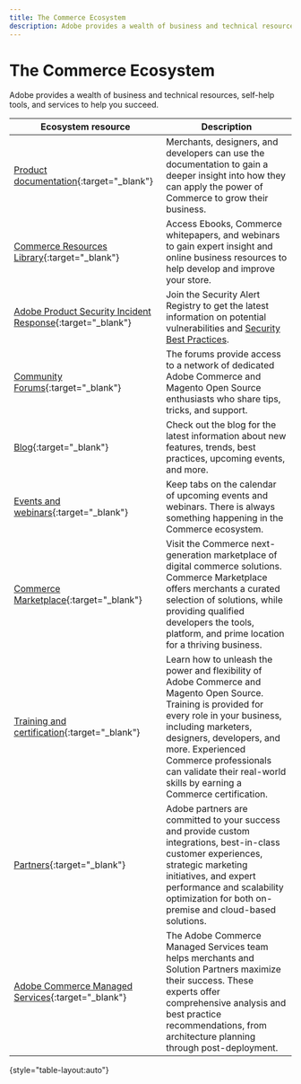 ```yaml
---
title: The Commerce Ecosystem
description: Adobe provides a wealth of business and technical resources, self-help tools, and services to help merchants succeed.
---
```

# The Commerce Ecosystem

Adobe provides a wealth of business and technical resources, self-help tools, and services to help you succeed.

| Ecosystem resource | Description |
| ------------------ | ----------- |
[Product documentation][1]{:target="_blank"}|Merchants, designers, and developers can use the documentation to gain a deeper insight into how they can apply the power of Commerce to grow their business.|
[Commerce Resources Library][3]{:target="_blank"}|Access Ebooks, Commerce whitepapers, and webinars to gain expert insight and online business resources to help develop and improve your store.|
[Adobe Product Security Incident Response][4]{:target="_blank"}|Join the Security Alert Registry to get the latest information on potential vulnerabilities and [Security Best Practices][5].
[Community Forums][6]{:target="_blank"}|The forums provide access to a network of dedicated Adobe Commerce and Magento Open Source enthusiasts who share tips, tricks, and support.
[Blog][7]{:target="_blank"}|Check out the blog for the latest information about new features, trends, best practices, upcoming events, and more.|
[Events and webinars][8]{:target="_blank"}|Keep tabs on the calendar of upcoming events and webinars. There is always something happening in the Commerce ecosystem.|
[Commerce Marketplace][9]{:target="_blank"}|Visit the Commerce next-generation marketplace of digital commerce solutions. Commerce Marketplace offers merchants a curated selection of solutions, while providing qualified developers the tools, platform, and prime location for a thriving business.|
[Training and certification][10]{:target="_blank"}|Learn how to unleash the power and flexibility of Adobe Commerce and Magento Open Source. Training is provided for every role in your business, including marketers, designers, developers, and more. Experienced Commerce professionals can validate their real-world skills by earning a Commerce certification.|
[Partners][12]{:target="_blank"}|Adobe partners are committed to your success and provide custom integrations, best-in-class customer experiences, strategic marketing initiatives, and expert performance and scalability optimization for both on-premise and cloud-based solutions.|
[Adobe Commerce Managed Services][13]{:target="_blank"}|The Adobe Commerce Managed Services team helps merchants and Solution Partners maximize their success. These experts offer comprehensive analysis and best practice recommendations, from architecture planning through post-deployment.|

{style="table-layout:auto"}

[1]: https://experienceleague.adobe.com/docs/commerce.html
[3]: https://business.adobe.com/resources/main.html?Products+%26+Services=Commerce%252CCommerce%2520Cloud
[4]: https://helpx.adobe.com/security.html
[5]: https://www.adobe.com/content/dam/cc/en/security/pdfs/Adobe-Magento-Commerce-Best-Practices-Guide.pdf
[6]: https://community.magento.com/
[7]: https://business.adobe.com/blog/
[8]: https://www.adobe.com/events.html
[9]: https://marketplace.magento.com/s
[10]: https://learning.adobe.com/catalog.html?solution=Adobe%20Commerce
[12]: https://business.adobe.com/products/magento/partners.html
[13]: https://business.adobe.com/products/magento/fully-managed-service.html


